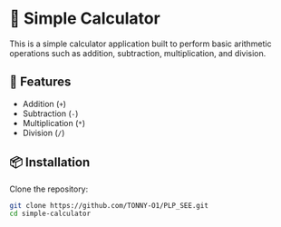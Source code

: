 # 🧮 Simple Calculator

This is a simple calculator application built to perform basic arithmetic operations such as addition, subtraction, multiplication, and division.

## 🚀 Features

- Addition (`+`)
- Subtraction (`-`)
- Multiplication (`*`)
- Division (`/`)

## 📦 Installation

Clone the repository:

```bash
git clone https://github.com/TONNY-O1/PLP_SEE.git
cd simple-calculator
